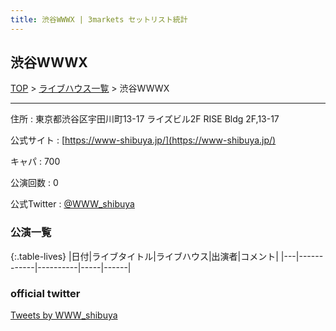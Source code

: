 ```yaml
---
title: 渋谷WWWX | 3markets セットリスト統計
---
```

## 渋谷WWWX

[TOP](/setlist/) > [ライブハウス一覧](livehouses.html) > 渋谷WWWX

___

住所
:    東京都渋谷区宇田川町13-17 ライズビル2F RISE Bldg 2F,13-17

公式サイト
:    [https://www-shibuya.jp/](https://www-shibuya.jp/)

キャパ
:    700

公演回数
: 0


公式Twitter
: <a href="https://twitter.com/WWW_shibuya">@WWW_shibuya</a>


### 公演一覧

{:.table-lives}
|日付|ライブタイトル|ライブハウス|出演者|コメント|
|---|------------|----------|-----|------|



### official twitter

<a class="twitter-timeline" href="https://twitter.com/WWW_shibuya?ref_src=twsrc%5Etfw">Tweets by WWW_shibuya</a> <script async src="https://platform.twitter.com/widgets.js" charset="utf-8"></script>